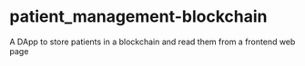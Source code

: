 # patient_management-blockchain
A DApp to store patients in a blockchain and read them from a frontend web page